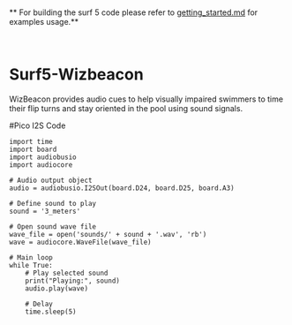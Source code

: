 <br />

** For building the surf 5 code please refer to [getting_started.md](getting_started.md) for examples usage.**

<br />

# Surf5-Wizbeacon
WizBeacon provides audio cues to help visually impaired swimmers to time their flip turns and stay oriented in the pool using sound signals. 

#Pico I2S Code
```
import time
import board
import audiobusio
import audiocore

# Audio output object
audio = audiobusio.I2SOut(board.D24, board.D25, board.A3)

# Define sound to play
sound = '3_meters'

# Open sound wave file
wave_file = open('sounds/' + sound + '.wav', 'rb')
wave = audiocore.WaveFile(wave_file)

# Main loop
while True:
    # Play selected sound
    print("Playing:", sound)
    audio.play(wave)

    # Delay
    time.sleep(5)
```
<br />








<br />


